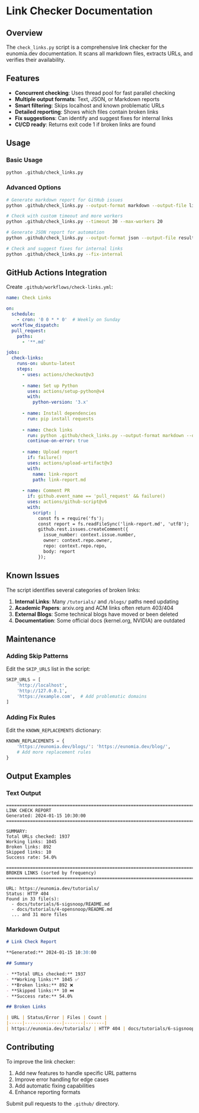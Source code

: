 # Link Checker Documentation

## Overview

The `check_links.py` script is a comprehensive link checker for the eunomia.dev documentation. It scans all markdown files, extracts URLs, and verifies their availability.

## Features

- **Concurrent checking**: Uses thread pool for fast parallel checking
- **Multiple output formats**: Text, JSON, or Markdown reports
- **Smart filtering**: Skips localhost and known problematic URLs
- **Detailed reporting**: Shows which files contain broken links
- **Fix suggestions**: Can identify and suggest fixes for internal links
- **CI/CD ready**: Returns exit code 1 if broken links are found

## Usage

### Basic Usage

```bash
python .github/check_links.py
```

### Advanced Options

```bash
# Generate markdown report for GitHub issues
python .github/check_links.py --output-format markdown --output-file link-report.md

# Check with custom timeout and more workers
python .github/check_links.py --timeout 30 --max-workers 20

# Generate JSON report for automation
python .github/check_links.py --output-format json --output-file results.json

# Check and suggest fixes for internal links
python .github/check_links.py --fix-internal
```

## GitHub Actions Integration

Create `.github/workflows/check-links.yml`:

```yaml
name: Check Links

on:
  schedule:
    - cron: '0 0 * * 0'  # Weekly on Sunday
  workflow_dispatch:
  pull_request:
    paths:
      - '**.md'

jobs:
  check-links:
    runs-on: ubuntu-latest
    steps:
      - uses: actions/checkout@v3
      
      - name: Set up Python
        uses: actions/setup-python@v4
        with:
          python-version: '3.x'
      
      - name: Install dependencies
        run: pip install requests
      
      - name: Check links
        run: python .github/check_links.py --output-format markdown --output-file link-report.md
        continue-on-error: true
      
      - name: Upload report
        if: failure()
        uses: actions/upload-artifact@v3
        with:
          name: link-report
          path: link-report.md
      
      - name: Comment PR
        if: github.event_name == 'pull_request' && failure()
        uses: actions/github-script@v6
        with:
          script: |
            const fs = require('fs');
            const report = fs.readFileSync('link-report.md', 'utf8');
            github.rest.issues.createComment({
              issue_number: context.issue.number,
              owner: context.repo.owner,
              repo: context.repo.repo,
              body: report
            });
```

## Known Issues

The script identifies several categories of broken links:

1. **Internal Links**: Many `/tutorials/` and `/blogs/` paths need updating
2. **Academic Papers**: arxiv.org and ACM links often return 403/404
3. **External Blogs**: Some technical blogs have moved or been deleted
4. **Documentation**: Some official docs (kernel.org, NVIDIA) are outdated

## Maintenance

### Adding Skip Patterns

Edit the `SKIP_URLS` list in the script:

```python
SKIP_URLS = [
    'http://localhost',
    'http://127.0.0.1',
    'https://example.com',  # Add problematic domains
]
```

### Adding Fix Rules

Edit the `KNOWN_REPLACEMENTS` dictionary:

```python
KNOWN_REPLACEMENTS = {
    'https://eunomia.dev/blogs/': 'https://eunomia.dev/blog/',
    # Add more replacement rules
}
```

## Output Examples

### Text Output
```
================================================================================
LINK CHECK REPORT
Generated: 2024-01-15 10:30:00
================================================================================

SUMMARY:
Total URLs checked: 1937
Working links: 1045
Broken links: 892
Skipped links: 10
Success rate: 54.0%

================================================================================
BROKEN LINKS (sorted by frequency)
================================================================================

URL: https://eunomia.dev/tutorials/
Status: HTTP 404
Found in 33 file(s):
  - docs/tutorials/6-sigsnoop/README.md
  - docs/tutorials/4-opensnoop/README.md
  ... and 31 more files
```

### Markdown Output
```markdown
# Link Check Report

**Generated:** 2024-01-15 10:30:00

## Summary

- **Total URLs checked:** 1937
- **Working links:** 1045 ✅
- **Broken links:** 892 ❌
- **Skipped links:** 10 ⏭️
- **Success rate:** 54.0%

## Broken Links

| URL | Status/Error | Files | Count |
|-----|--------------|-------|-------|
| https://eunomia.dev/tutorials/ | HTTP 404 | docs/tutorials/6-sigsnoop/README.md (+32 more) | 33 |
```

## Contributing

To improve the link checker:

1. Add new features to handle specific URL patterns
2. Improve error handling for edge cases
3. Add automatic fixing capabilities
4. Enhance reporting formats

Submit pull requests to the `.github/` directory.